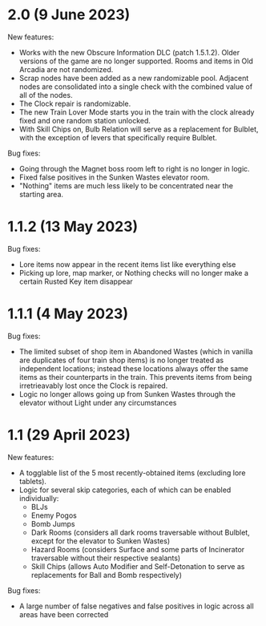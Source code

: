 # 2.0 (9 June 2023)

New features:

- Works with the new Obscure Information DLC (patch 1.5.1.2). Older versions of the game are no longer supported.
  Rooms and items in Old Arcadia are not randomized.
- Scrap nodes have been added as a new randomizable pool.
  Adjacent nodes are consolidated into a single check with the combined value of all of the nodes.
- The Clock repair is randomizable.
- The new Train Lover Mode starts you in the train with the clock already fixed and one random station unlocked.
- With Skill Chips on, Bulb Relation will serve as a replacement for Bulblet, with the exception of levers that
  specifically require Bulblet.

Bug fixes:

- Going through the Magnet boss room left to right is no longer in logic.
- Fixed false positives in the Sunken Wastes elevator room.
- "Nothing" items are much less likely to be concentrated near the starting area.

# 1.1.2 (13 May 2023)

Bug fixes:
- Lore items now appear in the recent items list like everything else
- Picking up lore, map marker, or Nothing checks will no longer make a certain Rusted Key item disappear

# 1.1.1 (4 May 2023)

Bug fixes:
- The limited subset of shop item in Abandoned Wastes (which in vanilla are duplicates of four train shop items)
  is no longer treated as independent locations; instead these locations always offer the same items as their counterparts in the train.
  This prevents items from being irretrieavably lost once the Clock is repaired.
- Logic no longer allows going up from Sunken Wastes through the elevator without Light under any circumstances

# 1.1 (29 April 2023)

New features:

- A togglable list of the 5 most recently-obtained items (excluding lore tablets).
- Logic for several skip categories, each of which can be enabled individually:
    - BLJs
    - Enemy Pogos
    - Bomb Jumps
    - Dark Rooms (considers all dark rooms traversable without Bulblet, except for the elevator to Sunken Wastes)
    - Hazard Rooms (considers Surface and some parts of Incinerator traversable without their respective sealants)
    - Skill Chips (allows Auto Modifier and Self-Detonation to serve as replacements for Ball and Bomb respectively)

Bug fixes:
- A large number of false negatives and false positives in logic across all areas have been corrected